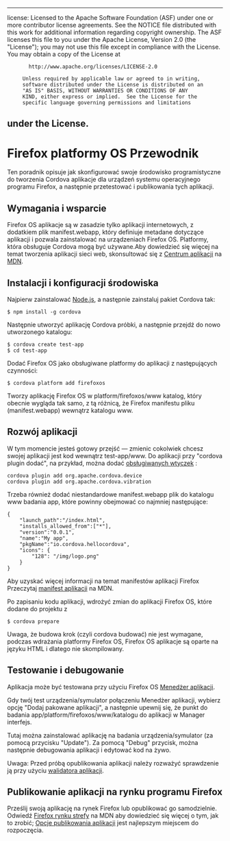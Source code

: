 * * *

license: Licensed to the Apache Software Foundation (ASF) under one or more contributor license agreements. See the NOTICE file distributed with this work for additional information regarding copyright ownership. The ASF licenses this file to you under the Apache License, Version 2.0 (the "License"); you may not use this file except in compliance with the License. You may obtain a copy of the License at

           http://www.apache.org/licenses/LICENSE-2.0
    
         Unless required by applicable law or agreed to in writing,
         software distributed under the License is distributed on an
         "AS IS" BASIS, WITHOUT WARRANTIES OR CONDITIONS OF ANY
         KIND, either express or implied.  See the License for the
         specific language governing permissions and limitations
    

## under the License.

# Firefox platformy OS Przewodnik

Ten poradnik opisuje jak skonfigurować swoje środowisko programistyczne do tworzenia Cordova aplikacje dla urządzeń systemu operacyjnego programu Firefox, a następnie przetestować i publikowania tych aplikacji.

## Wymagania i wsparcie

Firefox OS aplikacje są w zasadzie tylko aplikacji internetowych, z dodatkiem plik manifest.webapp, który definiuje metadane dotyczące aplikacji i pozwala zainstalować na urządzeniach Firefox OS. Platformy, która obsługuje Cordova mogą być używane.Aby dowiedzieć się więcej na temat tworzenia aplikacji sieci web, skonsultować się z [Centrum aplikacji][1] na [MDN][2].

 [1]: https://developer.mozilla.org/en-US/Apps
 [2]: https://developer.mozilla.org/en-US/

## Instalacji i konfiguracji środowiska

Najpierw zainstalować [Node.js][3], a następnie zainstaluj pakiet Cordova tak:

 [3]: http://nodejs.org/

    $ npm install -g cordova
    

Następnie utworzyć aplikację Cordova próbki, a następnie przejdź do nowo utworzonego katalogu:

    $ cordova create test-app
    $ cd test-app
    

Dodać Firefox OS jako obsługiwane platformy do aplikacji z następujących czynności:

    $ cordova platform add firefoxos
    

Tworzy aplikację Firefox OS w platform/firefoxos/www katalog, który obecnie wygląda tak samo, z tą różnicą, że Firefox manifestu pliku (manifest.webapp) wewnątrz katalogu www.

## Rozwój aplikacji

W tym momencie jesteś gotowy przejść — zmienic cokolwiek chcesz swojej aplikacji jest kod wewnątrz test-app/www. Do aplikacji przy "cordova plugin dodać", na przykład, można dodać [obsługiwanych wtyczek]() :

    cordova plugin add org.apache.cordova.device
    cordova plugin add org.apache.cordova.vibration
    

Trzeba również dodać niestandardowe manifest.webapp plik do katalogu www badania app, które powinny obejmować co najmniej następujące:

    { 
        "launch_path":"/index.html",
        "installs_allowed_from":["*"],
        "version":"0.0.1",
        "name":"My app",
        "pkgName":"io.cordova.hellocordova",
        "icons": {
            "128": "/img/logo.png"
        }
    }
    

Aby uzyskać więcej informacji na temat manifestów aplikacji Firefox Przeczytaj [manifest aplikacji][4] na MDN.

 [4]: https://developer.mozilla.org/en-US/Apps/Developing/Manifest

Po zapisaniu kodu aplikacji, wdrożyć zmian do aplikacji Firefox OS, które dodane do projektu z

    $ cordova prepare
    

Uwaga, że budowa krok (czyli cordova budować) nie jest wymagane, podczas wdrażania platformy Firefox OS, Firefox OS aplikacje są oparte na języku HTML i dlatego nie skompilowany.

## Testowanie i debugowanie

Aplikacja może być testowana przy użyciu Firefox OS [Menedżer aplikacji][5].

 [5]: https://developer.mozilla.org/en-US/Firefox_OS/Using_the_App_Manager

Gdy twój test urządzenia/symulator połączeniu Menedżer aplikacji, wybierz opcję "Dodaj pakowane aplikacji", a następnie upewnij się, że punkt do badania app/platform/firefoxos/www/katalogu do aplikacji w Manager interfejs.

Tutaj można zainstalować aplikację na badania urządzenia/symulator (za pomocą przycisku "Update"). Za pomocą "Debug" przycisk, można następnie debugowania aplikacji i edytować kod na żywo.

Uwaga: Przed próbą opublikowania aplikacji należy rozważyć sprawdzenie ją przy użyciu [walidatora aplikacji][6].

 [6]: https://marketplace.firefox.com/developers/validator

## Publikowanie aplikacji na rynku programu Firefox

Prześlij swoją aplikację na rynek Firefox lub opublikować go samodzielnie. Odwiedź [Firefox rynku strefy][7] na MDN aby dowiedzieć się więcej o tym, jak to zrobić; [Opcje publikowania aplikacji][8] jest najlepszym miejscem do rozpoczęcia.

 [7]: https://developer.mozilla.org/en-US/Marketplace
 [8]: https://developer.mozilla.org/en-US/Marketplace/Publishing/Publish_options